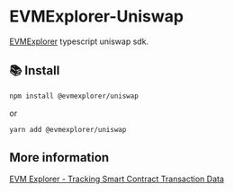 # EVMExplorer-Uniswap

[EVMExplorer](evmexplorer.com) typescript uniswap sdk.

## 📚 Install

```bash
npm install @evmexplorer/uniswap
```

or

```bash
yarn add @evmexplorer/uniswap
```

## More information

[EVM Explorer - Tracking Smart Contract Transaction Data](https://dspyt.com/evmexplorer)
